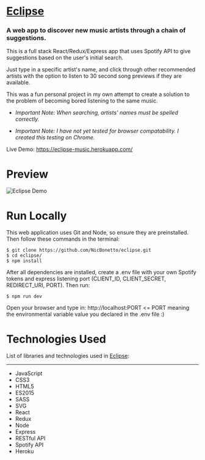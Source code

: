 # [Eclipse](https://eclipse-music.herokuapp.com/)
### A web app to discover new music artists through a chain of suggestions.

This is a full stack React/Redux/Express app that uses Spotify API to give suggestions based on the user's initial search.

Just type in a specific artist's name, and click through other recommended artists with the option to listen to 30 second song previews if they are available.

This was a fun personal project in my own attempt to create a solution to the problem of becoming bored listening to the same music.

+ *Important Note: When searching, artists' names must be spelled correctly.*

+ *Important Note: I have not yet tested for browser compatability. I created this testing on Chrome.*

Live Demo: https://eclipse-music.herokuapp.com/

# Preview

![Eclipse Demo](https://user-images.githubusercontent.com/28014739/31693955-40d3edec-b356-11e7-85b8-f9e0183053b9.gif)

# Run Locally
This web application uses Git and Node, so ensure they are preinstalled. Then follow these commands in the terminal:
```
$ git clone https://github.com/NicBonetto/eclipse.git
$ cd eclipse/
$ npm install
```
After all dependencies are installed, create a .env file with your own Spotify tokens and express listening port (CLIENT_ID, CLIENT_SECRET, REDIRECT_URI, PORT). Then run:
```
$ npm run dev
```
Open your browser and type in: http://localhost:PORT <= PORT meaning the environmental variable value you declared in the .env file :)

# Technologies Used
List of libraries and technologies used in [Eclipse](https://eclipse-music.herokuapp.com):
***
+ JavaScript
+ CSS3
+ HTML5
+ ES2015
+ SASS
+ SVG
+ React
+ Redux
+ Node
+ Express
+ RESTful API
+ Spotify API
+ Heroku
